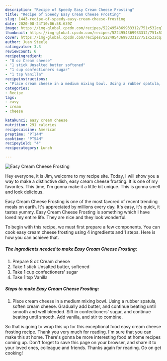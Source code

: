 ```yaml
---
description: "Recipe of Speedy Easy Cream Cheese Frosting"
title: "Recipe of Speedy Easy Cream Cheese Frosting"
slug: 1443-recipe-of-speedy-easy-cream-cheese-frosting
date: 2020-08-24T10:06:58.639Z
image: https://img-global.cpcdn.com/recipes/5224954369933312/751x532cq70/easy-cream-cheese-frosting-recipe-main-photo.jpg
thumbnail: https://img-global.cpcdn.com/recipes/5224954369933312/751x532cq70/easy-cream-cheese-frosting-recipe-main-photo.jpg
cover: https://img-global.cpcdn.com/recipes/5224954369933312/751x532cq70/easy-cream-cheese-frosting-recipe-main-photo.jpg
author: Juan Steele
ratingvalue: 3.3
reviewcount: 6
recipeingredient:
- "8 oz Cream cheese"
- "1 stick Unsalted butter softened"
- "1 cup confectioners sugar"
- "1 tsp Vanilla"
recipeinstructions:
- "Place cream cheese in a medium mixing bowl. Using a rubber spatula, soften cream cheese. Gradually add butter, and continue beating until smooth and well blended. Sift in confectioners&#39; sugar, and continue beating until smooth. Add vanilla, and stir to combine."
categories:
- Recipe
tags:
- easy
- cream
- cheese

katakunci: easy cream cheese 
nutrition: 291 calories
recipecuisine: American
preptime: "PT14M"
cooktime: "PT54M"
recipeyield: "4"
recipecategory: Lunch

---
```



![Easy Cream Cheese Frosting](https://img-global.cpcdn.com/recipes/5224954369933312/751x532cq70/easy-cream-cheese-frosting-recipe-main-photo.jpg)

Hey everyone, it is Jim, welcome to my recipe site. Today, I will show you a way to make a distinctive dish, easy cream cheese frosting. It is one of my favorites. This time, I'm gonna make it a little bit unique. This is gonna smell and look delicious.



Easy Cream Cheese Frosting is one of the most favored of recent trending meals on earth. It's appreciated by millions every day. It's easy, it's quick, it tastes yummy. Easy Cream Cheese Frosting is something which I have loved my entire life. They are nice and they look wonderful.


To begin with this recipe, we must first prepare a few components. You can cook easy cream cheese frosting using 4 ingredients and 1 steps. Here is how you can achieve that.

<!--inarticleads1-->

##### The ingredients needed to make Easy Cream Cheese Frosting:

1. Prepare 8 oz Cream cheese
1. Take 1 stick Unsalted butter, softened
1. Take 1 cup confectioners&#39; sugar
1. Take 1 tsp Vanilla




<!--inarticleads2-->

##### Steps to make Easy Cream Cheese Frosting:

1. Place cream cheese in a medium mixing bowl. Using a rubber spatula, soften cream cheese. Gradually add butter, and continue beating until smooth and well blended. Sift in confectioners&#39; sugar, and continue beating until smooth. Add vanilla, and stir to combine.




So that is going to wrap this up for this exceptional food easy cream cheese frosting recipe. Thank you very much for reading. I'm sure that you can make this at home. There's gonna be more interesting food at home recipes coming up. Don't forget to save this page on your browser, and share it to your loved ones, colleague and friends. Thanks again for reading. Go on get cooking!
